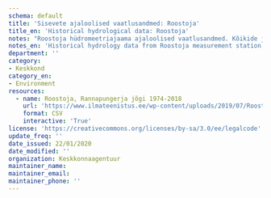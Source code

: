 ```yaml
---
schema: default
title: 'Sisevete ajaloolised vaatlusandmed: Roostoja'
title_en: 'Historical hydrological data: Roostoja'
notes: "Roostoja hüdromeetriajaama ajaloolised vaatlusandmed. Kõikide jaamade andmed on Riigi Ilmateenistuse <a href=\"http://www.ilmateenistus.ee/siseveed/ajaloolised-vaatlusandmed/\">kodulehelt</a> tasuta kõigile kättesaadavad. Arvutatud on pikaajalised keskmised ja ajaloolised maksimaalsed/minimaalsed vooluhulgad."
notes_en: 'Historical hydrology data from Roostoja measurement station.'
department: ''
category:
- Keskkond
category_en:
- Environment
resources:
  - name: Roostoja, Rannapungerja jõgi 1974-2018
    url: 'https://www.ilmateenistus.ee/wp-content/uploads/2019/07/Roostoja-1974-2018.csv'
    format: CSV
    interactive: 'True'
license: 'https://creativecommons.org/licenses/by-sa/3.0/ee/legalcode'
update_freq: ''
date_issued: 22/01/2020
date_modified: ''
organization: Keskkonnaagentuur
maintainer_name: 
maintainer_email:
maintainer_phone: ''
---
```

